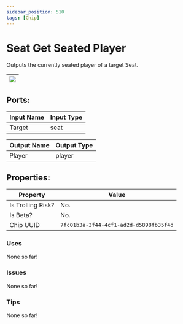 ```yaml
---
sidebar_position: 510
tags: [Chip]
---
```


# Seat Get Seated Player


Outputs the currently seated player of a target Seat.

| ![](https://images-ext-2.discordapp.net/external/MPmIaQzlEPmgGWlgi-WxBBXt0Bjv_zWPkg1y1f_sy3s/https/www.recroomcircuits.com/image/circuit/absolute-value?width=206&height=108) |
|-----|

## Ports:

| Input Name | Input Type |
|-----------|-----------|
| Target | seat |

| Output Name | Output Type |
|-----------|-----------|
| Player | player |

## Properties:

| Property  | Value |
|-------------------|-----------|
| Is Trolling Risk? | No. |
| Is Beta? | No. |
| Chip UUID | `7fc01b3a-3f44-4cf1-ad2d-d5898fb35f4d` |

### Uses
None so far!

### Issues
None so far!

### Tips
None so far!
